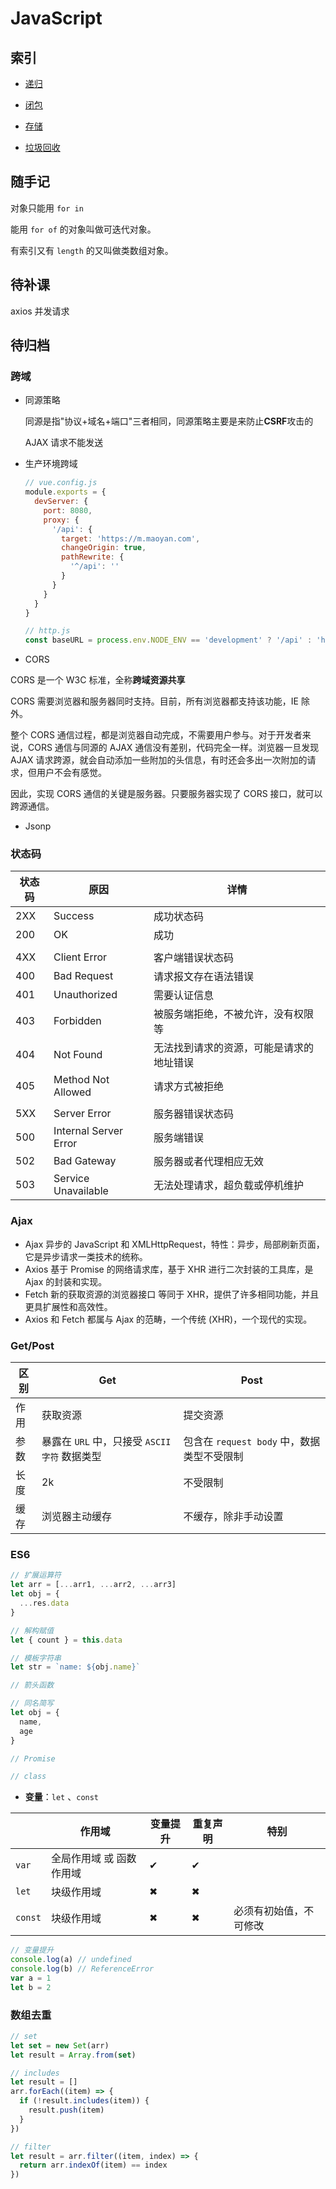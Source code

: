 # JavaScript

## 索引

- [递归](./function#递归)

- [闭包](./function#闭包)

- [存储](./storage)

- [垃圾回收]()

## 随手记

对象只能用 `for in`

能用 `for of` 的对象叫做可迭代对象。

有索引又有 `length` 的又叫做类数组对象。

## 待补课

axios 并发请求

## 待归档

### 跨域

- 同源策略

  同源是指"协议+域名+端口"三者相同，同源策略主要是来防止**CSRF**攻击的

  AJAX 请求不能发送

- 生产环境跨域

  ```js
  // vue.config.js
  module.exports = {
    devServer: {
      port: 8080,
      proxy: {
        '/api': {
          target: 'https://m.maoyan.com',
          changeOrigin: true,
          pathRewrite: {
            '^/api': ''
          }
        }
      }
    }
  }

  // http.js
  const baseURL = process.env.NODE_ENV == 'development' ? '/api' : 'https://m.maoyan.com'
  ```

- CORS

CORS 是一个 W3C 标准，全称**跨域资源共享**

CORS 需要浏览器和服务器同时支持。目前，所有浏览器都支持该功能，IE 除外。

整个 CORS 通信过程，都是浏览器自动完成，不需要用户参与。对于开发者来说，CORS 通信与同源的 AJAX 通信没有差别，代码完全一样。浏览器一旦发现 AJAX 请求跨源，就会自动添加一些附加的头信息，有时还会多出一次附加的请求，但用户不会有感觉。

因此，实现 CORS 通信的关键是服务器。只要服务器实现了 CORS 接口，就可以跨源通信。

- Jsonp

### 状态码

| 状态码 | 原因                  | 详情                                     |
| ------ | --------------------- | ---------------------------------------- |
| 2XX    | Success               | 成功状态码                               |
| 200    | OK                    | 成功                                     |
|        |                       |                                          |
| 4XX    | Client Error          | 客户端错误状态码                         |
| 400    | Bad Request           | 请求报文存在语法错误                     |
| 401    | Unauthorized          | 需要认证信息                             |
| 403    | Forbidden             | 被服务端拒绝，不被允许，没有权限等       |
| 404    | Not Found             | 无法找到请求的资源，可能是请求的地址错误 |
| 405    | Method Not Allowed    | 请求方式被拒绝                           |
|        |                       |                                          |
| 5XX    | Server Error          | 服务器错误状态码                         |
| 500    | Internal Server Error | 服务端错误                               |
| 502    | Bad Gateway           | 服务器或者代理相应无效                   |
| 503    | Service Unavailable   | 无法处理请求，超负载或停机维护           |

### Ajax

- Ajax 异步的 JavaScript 和 XMLHttpRequest，特性：异步，局部刷新页面，它是异步请求一类技术的统称。
- Axios 基于 Promise 的网络请求库，基于 XHR 进行二次封装的工具库，是 Ajax 的封装和实现。
- Fetch 新的获取资源的浏览器接口 等同于 XHR，提供了许多相同功能，并且更具扩展性和高效性。
- Axios 和 Fetch 都属与 Ajax 的范畴，一个传统 (XHR)，一个现代的实现。

### Get/Post

| 区别 | Get                                           | Post                                       |
| ---- | --------------------------------------------- | ------------------------------------------ |
| 作用 | 获取资源                                      | 提交资源                                   |
| 参数 | 暴露在 `URL` 中，只接受 `ASCII 字符` 数据类型 | 包含在 `request body` 中，数据类型不受限制 |
| 长度 | 2k                                            | 不受限制                                   |
| 缓存 | 浏览器主动缓存                                | 不缓存，除非手动设置                       |

### ES6

```js
// 扩展运算符
let arr = [...arr1, ...arr2, ...arr3]
let obj = {
  ...res.data
}

// 解构赋值
let { count } = this.data

// 模板字符串
let str = `name: ${obj.name}`

// 箭头函数

// 同名简写
let obj = {
  name,
  age
}

// Promise

// class
```

- **变量**：`let` 、`const`

|         | 作用域                   | 变量提升 | 重复声明 | 特别                   |
| ------- | ------------------------ | -------- | -------- | ---------------------- |
| `var`   | 全局作用域 或 函数作用域 | ✔        | ✔        |                        |
| `let`   | 块级作用域               | ✖        | ✖        |                        |
| `const` | 块级作用域               | ✖        | ✖        | 必须有初始值，不可修改 |

```js
// 变量提升
console.log(a) // undefined
console.log(b) // ReferenceError
var a = 1
let b = 2
```

### 数组去重

```js
// set
let set = new Set(arr)
let result = Array.from(set)

// includes
let result = []
arr.forEach((item) => {
  if (!result.includes(item)) {
    result.push(item)
  }
})

// filter
let result = arr.filter((item, index) => {
  return arr.indexOf(item) == index
})
```
